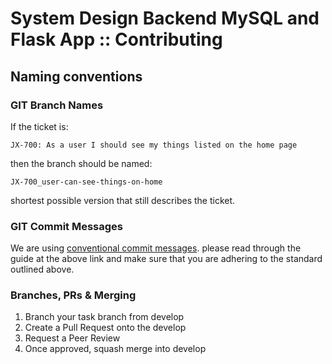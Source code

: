 # System Design Backend MySQL and Flask App :: Contributing <!-- omit in toc -->

## Naming conventions

### GIT Branch Names

If the ticket is:

`JX-700: As a user I should see my things listed on the home page`

then the branch should be named:

`JX-700_user-can-see-things-on-home`

shortest possible version that still describes the ticket.

### GIT Commit Messages

We are using [conventional commit messages](https://www.conventionalcommits.org/en/v1.0.0-beta.4/).
please read through the guide at the above link and make sure that you are adhering to the standard outlined above.

### Branches, PRs & Merging

1. Branch your task branch from develop
2. Create a Pull Request onto the develop
3. Request a Peer Review
4. Once approved, squash merge into develop
